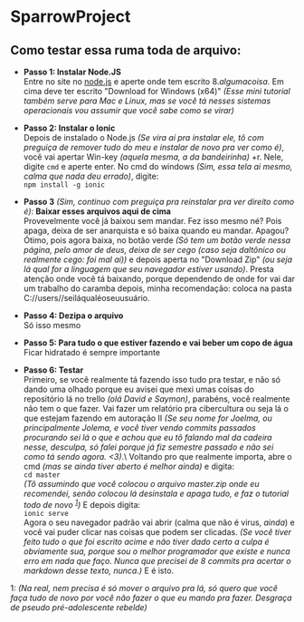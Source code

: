 # SparrowProject
## Como testar essa ruma toda de arquivo:
- **Passo 1: Instalar Node.JS**\
Entre no site no [node.js](https://nodejs.org/en/) e aperte onde tem escrito 8.*algumacoisa*. Em cima deve ter escrito "Download for Windows (x64)" *(Esse mini tutorial também serve para Mac e Linux, mas se você tá nesses sistemas operacionais vou assumir que você sabe como se virar)*

- **Passo 2: Instalar o Ionic**\
Depois de instalado o Node.js *(Se vira aí pra instalar ele, tô com preguiça de remover tudo do meu e instalar de novo pra ver como é)*, você vai apertar Win-key *(aquela mesma, a da bandeirinha)* +r. Nele, digite `cmd` e aperte enter. No cmd do windows *(Sim, essa tela ai mesmo, calma que nada deu errado)*, digite:\
   `npm install -g ionic`

- **Passo 3** *(Sim, continuo com preguiça pra reinstalar pra ver direito como é)*: **Baixar esses arquivos aqui de cima**\
Provevelmente você já baixou sem mandar. Fez isso mesmo né? Pois apaga, deixa de ser anarquista e só baixa quando eu mandar. Apagou? Ótimo, pois agora baixa, no botão verde *(Só tem um botão verde nessa página, pelo amor de deus, deixa de ser cego (caso seja daltônico ou realmente cego: foi mal aí))* e depois aperta no "Download Zip" *(ou seja lá qual for a linguagem que seu navegador estiver usando)*. Presta atenção onde você tá baixando, porque dependendo de onde for vai dar um trabalho do caramba depois, minha recomendação: coloca na pasta C://users//seiláqualéoseuusuário.

- **Passo 4: Dezipa o arquivo**\
Só isso mesmo

- **Passo 5: Para tudo o que estiver fazendo e vai beber um copo de água**\
Ficar hidratado é sempre importante

- **Passo 6: Testar**\
Primeiro, se você realmente tá fazendo isso tudo pra testar, e não só dando uma olhado porque eu avisei que mexi umas coisas do repositório lá no trello *(olá David e Saymon)*, parabéns, você realmente não tem o que fazer. Vai fazer um relatório pra cibercultura ou seja lá o que estejam fazendo em autoração II *(Se seu nome for Joelma, ou principalmente Jolema, e você tiver vendo commits passados procurando sei lá o que e achou que eu tô falando mal da cadeira nesse, desculpa, só falei porque já fiz semestre passado e não sei como tá sendo agora. <3)*.\ Voltando pro que realmente importa, abre o cmd *(mas se ainda tiver aberto é melhor ainda)* e digita:\
	`cd master`\
*(Tô assumindo que você colocou o arquivo master.zip onde eu recomendei, senão colocou lá desinstala e apaga tudo, e faz o tutorial todo de novo <sup>[1](#myfootnote1)</sup>)* E depois digita:\
	`ionic serve`\
Agora o seu navegador padrão vai abrir (calma que não é virus, *ainda*) e você vai puder clicar nas coisas que podem ser clicadas. *(Se você tiver feito tudo o que foi escrito acime e não tiver dado certo a culpa é obviamente sua, porque sou o melhor programador que existe e nunca erro em nada que faço. Nunca que precisei de 8 commits pra acertar o markdown desse texto, nunca.)* E é isto.

<a name="myfootnote1">1</a>: *(Na real, nem precisa é só mover o arquivo pra lá, só quero que você faça tudo de novo por você não fazer o que eu mando pra fazer. Desgraça de pseudo pré-adolescente rebelde)*